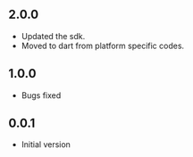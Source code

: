 ## 2.0.0
- Updated the sdk.
- Moved to dart from platform specific codes.

## 1.0.0
- Bugs fixed

## 0.0.1

- Initial version
